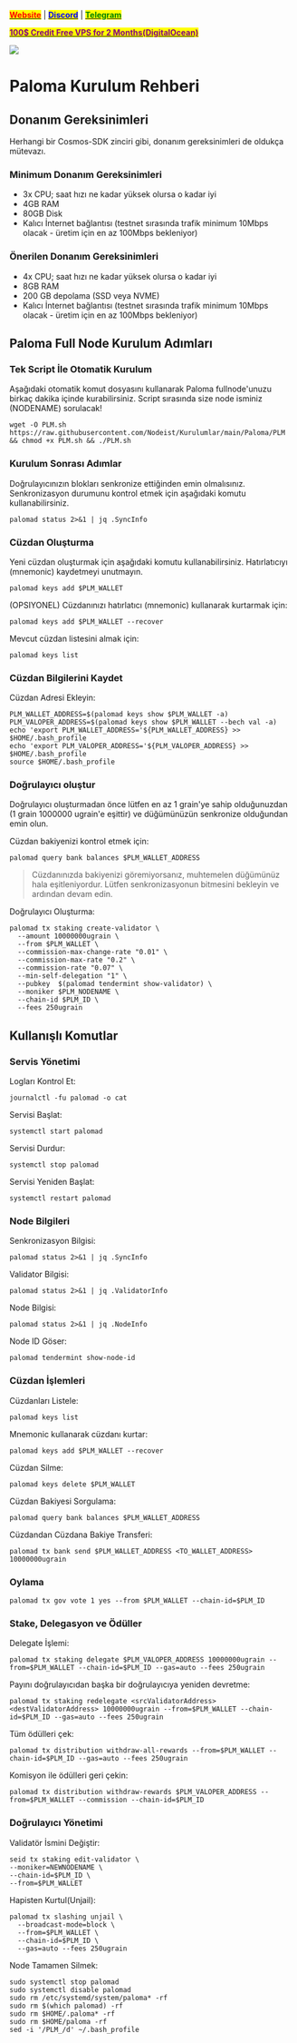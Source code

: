 &#x20;                                                       [<mark style="color:red;">**Website**</mark>](https://nodeist.net/) | [<mark style="color:blue;">**Discord**</mark>](https://discord.gg/ypx7mJ6Zzb) | [<mark style="color:green;">**Telegram**</mark>](https://t.me/noodeist)

&#x20;                                     [<mark style="color:purple;">**100$ Credit Free VPS for 2 Months(DigitalOcean)**</mark>](https://www.digitalocean.com/?refcode=410c988c8b3e&utm_campaign=Referral_Invite&utm_medium=Referral_Program&utm_source=badge)

![](https://i.hizliresim.com/iz7y3vs.png)


# Paloma Kurulum Rehberi
## Donanım Gereksinimleri
Herhangi bir Cosmos-SDK zinciri gibi, donanım gereksinimleri de oldukça mütevazı.

### Minimum Donanım Gereksinimleri
 - 3x CPU; saat hızı ne kadar yüksek olursa o kadar iyi
 - 4GB RAM
 - 80GB Disk
 - Kalıcı İnternet bağlantısı (testnet sırasında trafik minimum 10Mbps olacak - üretim için en az 100Mbps bekleniyor)

### Önerilen Donanım Gereksinimleri
 - 4x CPU; saat hızı ne kadar yüksek olursa o kadar iyi
 - 8GB RAM
 - 200 GB depolama (SSD veya NVME)
 - Kalıcı İnternet bağlantısı (testnet sırasında trafik minimum 10Mbps olacak - üretim için en az 100Mbps bekleniyor)

## Paloma Full Node Kurulum Adımları
### Tek Script İle Otomatik Kurulum
Aşağıdaki otomatik komut dosyasını kullanarak Paloma fullnode'unuzu birkaç dakika içinde kurabilirsiniz. 
Script sırasında size node isminiz (NODENAME) sorulacak!


```
wget -O PLM.sh https://raw.githubusercontent.com/Nodeist/Kurulumlar/main/Paloma/PLM && chmod +x PLM.sh && ./PLM.sh
```

### Kurulum Sonrası Adımlar

Doğrulayıcınızın blokları senkronize ettiğinden emin olmalısınız. 
Senkronizasyon durumunu kontrol etmek için aşağıdaki komutu kullanabilirsiniz.
```
palomad status 2>&1 | jq .SyncInfo
```

### Cüzdan Oluşturma
Yeni cüzdan oluşturmak için aşağıdaki komutu kullanabilirsiniz. Hatırlatıcıyı (mnemonic) kaydetmeyi unutmayın.
```
palomad keys add $PLM_WALLET
```

(OPSIYONEL) Cüzdanınızı hatırlatıcı (mnemonic) kullanarak kurtarmak için:
```
palomad keys add $PLM_WALLET --recover
```

Mevcut cüzdan listesini almak için:
```
palomad keys list
```

### Cüzdan Bilgilerini Kaydet
Cüzdan Adresi Ekleyin:
```
PLM_WALLET_ADDRESS=$(palomad keys show $PLM_WALLET -a)
PLM_VALOPER_ADDRESS=$(palomad keys show $PLM_WALLET --bech val -a)
echo 'export PLM_WALLET_ADDRESS='${PLM_WALLET_ADDRESS} >> $HOME/.bash_profile
echo 'export PLM_VALOPER_ADDRESS='${PLM_VALOPER_ADDRESS} >> $HOME/.bash_profile
source $HOME/.bash_profile
```


### Doğrulayıcı oluştur
Doğrulayıcı oluşturmadan önce lütfen en az 1 grain'ye sahip olduğunuzdan (1 grain 1000000 ugrain'e eşittir) ve düğümünüzün senkronize olduğundan emin olun.

Cüzdan bakiyenizi kontrol etmek için:
```
palomad query bank balances $PLM_WALLET_ADDRESS
```
> Cüzdanınızda bakiyenizi göremiyorsanız, muhtemelen düğümünüz hala eşitleniyordur. Lütfen senkronizasyonun bitmesini bekleyin ve ardından devam edin. 

Doğrulayıcı Oluşturma:
```
palomad tx staking create-validator \
  --amount 10000000ugrain \
  --from $PLM_WALLET \
  --commission-max-change-rate "0.01" \
  --commission-max-rate "0.2" \
  --commission-rate "0.07" \
  --min-self-delegation "1" \
  --pubkey  $(palomad tendermint show-validator) \
  --moniker $PLM_NODENAME \
  --chain-id $PLM_ID \
  --fees 250ugrain
```



## Kullanışlı Komutlar
### Servis Yönetimi
Logları Kontrol Et:
```
journalctl -fu palomad -o cat
```

Servisi Başlat:
```
systemctl start palomad
```

Servisi Durdur:
```
systemctl stop palomad
```

Servisi Yeniden Başlat:
```
systemctl restart palomad
```

### Node Bilgileri
Senkronizasyon Bilgisi:
```
palomad status 2>&1 | jq .SyncInfo
```

Validator Bilgisi:
```
palomad status 2>&1 | jq .ValidatorInfo
```

Node Bilgisi:
```
palomad status 2>&1 | jq .NodeInfo
```

Node ID Göser:
```
palomad tendermint show-node-id
```

### Cüzdan İşlemleri
Cüzdanları Listele:
```
palomad keys list
```

Mnemonic kullanarak cüzdanı kurtar:
```
palomad keys add $PLM_WALLET --recover
```

Cüzdan Silme:
```
palomad keys delete $PLM_WALLET
```

Cüzdan Bakiyesi Sorgulama:
```
palomad query bank balances $PLM_WALLET_ADDRESS
```

Cüzdandan Cüzdana Bakiye Transferi:
```
palomad tx bank send $PLM_WALLET_ADDRESS <TO_WALLET_ADDRESS> 10000000ugrain
```

### Oylama
```
palomad tx gov vote 1 yes --from $PLM_WALLET --chain-id=$PLM_ID
```

### Stake, Delegasyon ve Ödüller
Delegate İşlemi:
```
palomad tx staking delegate $PLM_VALOPER_ADDRESS 10000000ugrain --from=$PLM_WALLET --chain-id=$PLM_ID --gas=auto --fees 250ugrain
```

Payını doğrulayıcıdan başka bir doğrulayıcıya yeniden devretme:
```
palomad tx staking redelegate <srcValidatorAddress> <destValidatorAddress> 10000000ugrain --from=$PLM_WALLET --chain-id=$PLM_ID --gas=auto --fees 250ugrain
```

Tüm ödülleri çek:
```
palomad tx distribution withdraw-all-rewards --from=$PLM_WALLET --chain-id=$PLM_ID --gas=auto --fees 250ugrain
```

Komisyon ile ödülleri geri çekin:
```
palomad tx distribution withdraw-rewards $PLM_VALOPER_ADDRESS --from=$PLM_WALLET --commission --chain-id=$PLM_ID
```

### Doğrulayıcı Yönetimi
Validatör İsmini Değiştir:
```
seid tx staking edit-validator \
--moniker=NEWNODENAME \
--chain-id=$PLM_ID \
--from=$PLM_WALLET
```

Hapisten Kurtul(Unjail): 
```
palomad tx slashing unjail \
  --broadcast-mode=block \
  --from=$PLM_WALLET \
  --chain-id=$PLM_ID \
  --gas=auto --fees 250ugrain
```


Node Tamamen Silmek:
```
sudo systemctl stop palomad
sudo systemctl disable palomad
sudo rm /etc/systemd/system/paloma* -rf
sudo rm $(which palomad) -rf
sudo rm $HOME/.paloma* -rf
sudo rm $HOME/paloma -rf
sed -i '/PLM_/d' ~/.bash_profile
```
